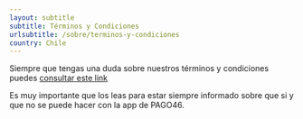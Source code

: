 ```yaml
---
layout: subtitle
subtitle: Términos y Condiciones
urlsubtitle: /sobre/terminos-y-condiciones
country: Chile
---
```

Siempre que tengas una duda sobre nuestros términos y condiciones puedes [consultar este link](https://pago46.com/terminos-y-condiciones/)

Es muy importante que los leas para estar siempre informado sobre que si y que no se puede hacer con la app de PAGO46.